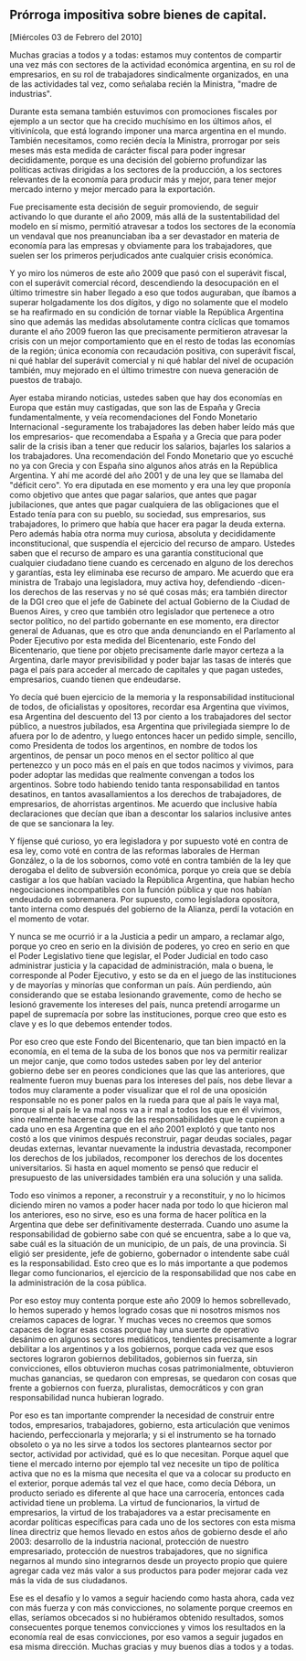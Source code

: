 Prórroga impositiva sobre bienes de capital.
--------------------------------------------

[Miércoles 03 de Febrero del 2010]

Muchas gracias a todos y a todas: estamos muy contentos de compartir una
vez más con sectores de la actividad económica argentina, en su rol de
empresarios, en su rol de trabajadores sindicalmente organizados, en una
de las actividades tal vez, como señalaba recién la Ministra, "madre de
industrias".

Durante esta semana también estuvimos con promociones fiscales por
ejemplo a un sector que ha crecido muchísimo en los últimos años, el
vitivinícola, que está logrando imponer una marca argentina en el mundo.
También necesitamos, como recién decía la Ministra, prorrogar por seis
meses más esta medida de carácter fiscal para poder ingresar
decididamente, porque es una decisión del gobierno profundizar las
políticas activas dirigidas a los sectores de la producción, a los
sectores relevantes de la economía para producir más y mejor, para tener
mejor mercado interno y mejor mercado para la exportación.

Fue precisamente esta decisión de seguir promoviendo, de seguir
activando lo que durante el año 2009, más allá de la sustentabilidad del
modelo en sí mismo, permitió atravesar a todos los sectores de la
economía un vendaval que nos preanunciaban iba a ser devastador en
materia de economía para las empresas y obviamente para los
trabajadores, que suelen ser los primeros perjudicados ante cualquier
crisis económica.

Y yo miro los números de este año 2009 que pasó con el superávit fiscal,
con el superávit comercial récord, descendiendo la desocupación en el
último trimestre sin haber llegado a eso que todos auguraban, que íbamos
a superar holgadamente los dos dígitos, y digo no solamente que el
modelo se ha reafirmado en su condición de tornar viable la República
Argentina sino que además las medidas absolutamente contra cíclicas que
tomamos durante el año 2009 fueron las que precisamente permitieron
atravesar la crisis con un mejor comportamiento que en el resto de todas
las economías de la región; única economía con recaudación positiva, con
superávit fiscal, ni qué hablar del superávit comercial y ni qué hablar
del nivel de ocupación también, muy mejorado en el último trimestre con
nueva generación de puestos de trabajo.

Ayer estaba mirando noticias, ustedes saben que hay dos economías en
Europa que están muy castigadas, que son las de España y Grecia
fundamentalmente, y veía recomendaciones del Fondo Monetario
Internacional -seguramente los trabajadores las deben haber leído más
que los empresarios- que recomendaba a España y a Grecia que para poder
salir de la crisis iban a tener que reducir los salarios, bajarles los
salarios a los trabajadores. Una recomendación del Fondo Monetario que
yo escuché no ya con Grecia y con España sino algunos años atrás en la
República Argentina. Y ahí me acordé del año 2001 y de una ley que se
llamaba del "déficit cero". Yo era diputada en ese momento y era una ley
que proponía como objetivo que antes que pagar salarios, que antes que
pagar jubilaciones, que antes que pagar cualquiera de las obligaciones
que el Estado tenía para con su pueblo, su sociedad, sus empresarios,
sus trabajadores, lo primero que había que hacer era pagar la deuda
externa. Pero además había otra norma muy curiosa, absoluta y
decididamente inconstitucional, que suspendía el ejercicio del recurso
de amparo. Ustedes saben que el recurso de amparo es una garantía
constitucional que cualquier ciudadano tiene cuando es cercenado en
alguno de los derechos y garantías, esta ley eliminaba ese recurso de
amparo. Me acuerdo que era ministra de Trabajo una legisladora, muy
activa hoy, defendiendo -dicen- los derechos de las reservas y no sé qué
cosas más; era también director de la DGI creo que el jefe de Gabinete
del actual Gobierno de la Ciudad de Buenos Aires, y creo que también
otro legislador que pertenece a otro sector político, no del partido
gobernante en ese momento, era director general de Aduanas, que es otro
que anda denunciando en el Parlamento al Poder Ejecutivo por esta medida
del Bicentenario, este Fondo del Bicentenario, que tiene por objeto
precisamente darle mayor certeza a la Argentina, darle mayor
previsibilidad y poder bajar las tasas de interés que paga el país para
acceder al mercado de capitales y que pagan ustedes, empresarios, cuando
tienen que endeudarse.

Yo decía qué buen ejercicio de la memoria y la responsabilidad
institucional de todos, de oficialistas y opositores, recordar esa
Argentina que vivimos, esa Argentina del descuento del 13 por ciento a
los trabajadores del sector público, a nuestros jubilados, esa Argentina
que privilegiada siempre lo de afuera por lo de adentro, y luego
entonces hacer un pedido simple, sencillo, como Presidenta de todos los
argentinos, en nombre de todos los argentinos, de pensar un poco menos
en el sector político al que pertenezco y un poco más en el país en que
todos nacimos y vivimos, para poder adoptar las medidas que realmente
convengan a todos los argentinos. Sobre todo habiendo tenido tanta
responsabilidad en tantos desatinos, en tantos avasallamientos a los
derechos de trabajadores, de empresarios, de ahorristas argentinos. Me
acuerdo que inclusive había declaraciones que decían que iban a
descontar los salarios inclusive antes de que se sancionara la ley.

Y fíjense qué curioso, yo era legisladora y por supuesto voté en contra
de esa ley, como voté en contra de las reformas laborales de Herman
González, o la de los sobornos, como voté en contra también de la ley
que derogaba el delito de subversión económica, porque yo creía que se
debía castigar a los que habían vaciado la República Argentina, que
habían hecho negociaciones incompatibles con la función pública y que
nos habían endeudado en sobremanera. Por supuesto, como legisladora
opositora, tanto interna como después del gobierno de la Alianza, perdí
la votación en el momento de votar.

Y nunca se me ocurrió ir a la Justicia a pedir un amparo, a reclamar
algo, porque yo creo en serio en la división de poderes, yo creo en
serio en que el Poder Legislativo tiene que legislar, el Poder Judicial
en todo caso administrar justicia y la capacidad de administración, mala
o buena, le corresponde al Poder Ejecutivo, y esto se da en el juego de
las instituciones y de mayorías y minorías que conforman un país. Aún
perdiendo, aún considerando que se estaba lesionando gravemente, como de
hecho se lesionó gravemente los intereses del país, nunca pretendí
arrogarme un papel de supremacía por sobre las instituciones, porque
creo que esto es clave y es lo que debemos entender todos.

Por eso creo que este Fondo del Bicentenario, que tan bien impactó en la
economía, en el tema de la suba de los bonos que nos va permitir
realizar un mejor canje, que como todos ustedes saben por ley del
anterior gobierno debe ser en peores condiciones que las que las
anteriores, que realmente fueron muy buenas para los intereses del país,
nos debe llevar a todos muy claramente a poder visualizar que el rol de
una oposición responsable no es poner palos en la rueda para que al país
le vaya mal, porque si al país le va mal noss va a ir mal a todos los
que en él vivimos, sino realmente hacerse cargo de las responsabilidades
que le cupieron a cada uno en esa Argentina que en el año 2001 explotó y
que tanto nos costó a los que vinimos después reconstruir, pagar deudas
sociales, pagar deudas externas, levantar nuevamente la industria
devastada, recomponer los derechos de los jubilados, recomponer los
derechos de los docentes universitarios. Si hasta en aquel momento se
pensó que reducir el presupuesto de las universidades también era una
solución y una salida.

Todo eso vinimos a reponer, a reconstruir y a reconstituir, y no lo
hicimos diciendo miren no vamos a poder hacer nada por todo lo que
hicieron mal los anteriores, eso no sirve, eso es una forma de hacer
política en la Argentina que debe ser definitivamente desterrada. Cuando
uno asume la responsabilidad de gobierno sabe con qué se encuentra, sabe
a lo que va, sabe cuál es la situación de un municipio, de un país, de
una provincia. Si eligió ser presidente, jefe de gobierno, gobernador o
intendente sabe cuál es la responsabilidad. Esto creo que es lo más
importante a que podemos llegar como funcionarios, el ejercicio de la
responsabilidad que nos cabe en la administración de la cosa pública.

Por eso estoy muy contenta porque este año 2009 lo hemos sobrellevado,
lo hemos superado y hemos logrado cosas que ni nosotros mismos nos
creíamos capaces de lograr. Y muchas veces no creemos que somos capaces
de lograr esas cosas porque hay una suerte de operativo desánimo en
algunos sectores mediáticos, tendientes precisamente a lograr debilitar
a los argentinos y a los gobiernos, porque cada vez que esos sectores
lograron gobiernos debilitados, gobiernos sin fuerza, sin convicciones,
ellos obtuvieron muchas cosas patrimonialmente, obtuvieron muchas
ganancias, se quedaron con empresas, se quedaron con cosas que frente a
gobiernos con fuerza, pluralistas, democráticos y con gran
responsabilidad nunca hubieran logrado.

Por eso es tan importante comprender la necesidad de construir entre
todos, empresarios, trabajadores, gobierno, esta articulación que
venimos haciendo, perfeccionarla y mejorarla; y si el instrumento se ha
tornado obsoleto o ya no les sirve a todos los sectores plantearnos
sector por sector, actividad por actividad, qué es lo que necesitan.
Porque aquel que tiene el mercado interno por ejemplo tal vez necesite
un tipo de política activa que no es la misma que necesita el que va a
colocar su producto en el exterior, porque además tal vez el que hace,
como decía Débora, un producto seriado es diferente al que hace una
carrocería, entonces cada actividad tiene un problema. La virtud de
funcionarios, la virtud de empresarios, la virtud de los trabajadores va
a estar precisamente en acordar políticas específicas para cada uno de
los sectores con esta misma línea directriz que hemos llevado en estos
años de gobierno desde el año 2003: desarrollo de la industria nacional,
protección de nuestro empresariado, protección de nuestros trabajadores,
que no significa negarnos al mundo sino integrarnos desde un proyecto
propio que quiere agregar cada vez más valor a sus productos para poder
mejorar cada vez más la vida de sus ciudadanos.

Ese es el desafío y lo vamos a seguir haciendo como hasta ahora, cada
vez con más fuerza y con más convicciones, no solamente porque creemos
en ellas, seríamos obcecados si no hubiéramos obtenido resultados, somos
consecuentes porque tenemos convicciones y vimos los resultados en la
economía real de esas convicciones, por eso vamos a seguir jugados en
esa misma dirección. Muchas gracias y muy buenos días a todos y a todas.

 

 

 

 

 

 

 
